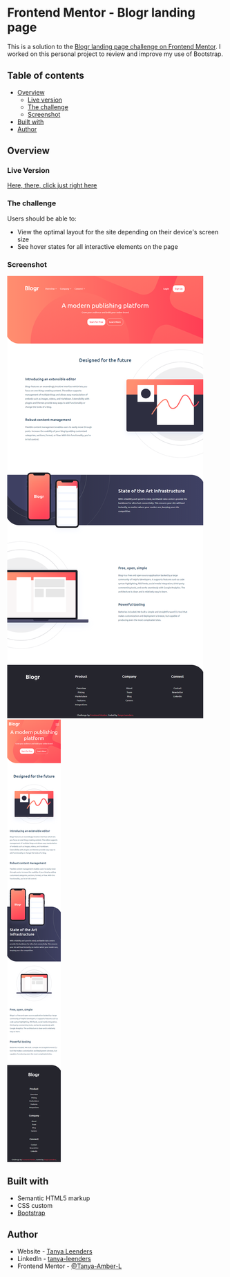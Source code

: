 # Frontend Mentor - Blogr landing page

This is a solution to the [Blogr landing page challenge on Frontend Mentor](https://www.frontendmentor.io/challenges/blogr-landing-page-EX2RLAApP). I worked on this personal project to review and improve my use of Bootstrap.

## Table of contents

- [Overview](#overview)
  - [Live version](#live-version)
  - [The challenge](#the-challenge)
  - [Screenshot](#screenshot)
- [Built with](#built-with)
- [Author](#author)

## Overview

### Live Version
[Here, there, click just right here](https://tanya-amber-l.github.io/Blogr-landing-page/)

### The challenge

Users should be able to:

- View the optimal layout for the site depending on their device's screen size
- See hover states for all interactive elements on the page

### Screenshot
![Desktop view](/images/solution-desktop-view.png) ![Mobile view](/images/solution-mobile-view.png)


## Built with

- Semantic HTML5 markup
- CSS custom 
- [Bootstrap](https://reactjs.org/)


## Author

- Website - [Tanya Leenders](https://tanya-amber-l.github.io/Tanya-Leenders/)
- LinkedIn - [tanya-leenders](https://www.linkedin.com/in/tanya-leenders/)
- Frontend Mentor - [@Tanya-Amber-L](https://www.frontendmentor.io/profile/Tanya-Amber-L)